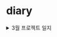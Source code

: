 # diary


<details>
<summary>3월 프로젝트 일지</summary>
<div markdown="1">

<details>
<summary>3월 3일 토이프로젝트 데일리 스크럼 </summary>
<div markdown="1">
오늘 할일   
  
박은지:   
김성훈:     
  
오늘 한것:
  
박은지:   
김성훈:       
  
아쉬웠던 점:
  
  
박은지:   
김성훈:     
</div>
</details>

</div>
</details>
